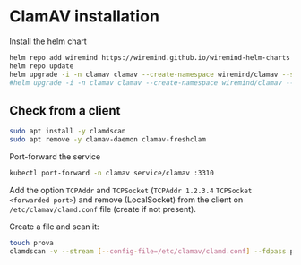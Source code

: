 # ClamAV installation

Install the helm chart

```bash
helm repo add wiremind https://wiremind.github.io/wiremind-helm-charts
helm repo update
helm upgrade -i -n clamav clamav --create-namespace wiremind/clamav --set hpa.enabled=false
#helm upgrade -i -n clamav clamav --create-namespace wiremind/clamav --set resources.limits.cpu=200m --set resources.limits.memory=1536Mi --set resources.requests.cpu=100m --set resources.requests.memory=1024Mi --set hpa.cpu=80 --set hpa.memory=80
```

## Check from a client

```bash
sudo apt install -y clamdscan
sudo apt remove -y clamav-daemon clamav-freshclam
```

Port-forward the service

```bash
kubectl port-forward -n clamav service/clamav :3310
```

Add the option `TCPAddr` and `TCPSocket` (`TCPAddr 1.2.3.4` `TCPSocket <forwarded port>`) and remove (LocalSocket) from the client on `/etc/clamav/clamd.conf` file (create if not present).

Create a file and scan it:

```bash
touch prova
clamdscan -v --stream [--config-file=/etc/clamav/clamd.conf] --fdpass prova
```
